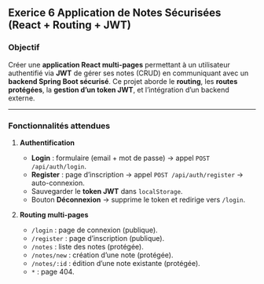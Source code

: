 ## Exerice 6 Application de Notes Sécurisées (React + Routing + JWT)

### Objectif

Créer une **application React multi-pages** permettant à un utilisateur authentifié via **JWT** de gérer ses notes (CRUD) en communiquant avec un **backend Spring Boot sécurisé**.
Ce projet aborde le **routing**, les **routes protégées**, la **gestion d’un token JWT**, et l’intégration d’un backend externe.

---

### Fonctionnalités attendues

1. **Authentification**

   * **Login** : formulaire (email + mot de passe) → appel `POST /api/auth/login`.
   * **Register** : page d’inscription → appel `POST /api/auth/register` → auto-connexion.
   * Sauvegarder le **token JWT** dans `localStorage`.
   * Bouton **Déconnexion** → supprime le token et redirige vers `/login`.

2. **Routing multi-pages**

   * `/login` : page de connexion (publique).
   * `/register` : page d’inscription (publique).
   * `/notes` : liste des notes (protégée).
   * `/notes/new` : création d’une note (protégée).
   * `/notes/:id` : édition d’une note existante (protégée).
   * `*` : page 404.


